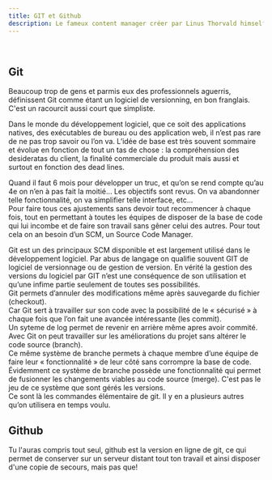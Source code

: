 ```yaml
---
title: GIT et Github
description: Le fameux content manager créer par Linus Thorvald himself et qui domine le monde.
---
```

<br>

## Git   
   
Beaucoup trop de gens et parmis eux des professionnels aguerris, définissent Git comme étant un logiciel de versionning, en bon franglais. C'est un racourcit aussi court que simpliste.   

Dans le monde du développement logiciel, que ce soit des applications natives, des exécutables de  bureau ou des application web, il n’est pas rare de ne pas trop savoir ou l’on va. L’idée de base est très souvent sommaire et évolue en fonction de tout un tas de chose : la compréhension des desideratas du client, la finalité commerciale du produit mais aussi et surtout en fonction des dead lines.   

Quand il faut 6 mois pour développer un truc, et qu’on se rend compte qu’au 4e on n’en à pas fait la moitié… Les objectifs sont revus. On va abandonner telle fonctionnalité, on va simplifier telle interface, etc...   
Pour faire tous ces ajustements sans devoir tout recommencer à chaque fois, tout en permettant à toutes les équipes de disposer de la base de code qui lui incombe et de faire son travail sans gêner celui des autres. Pour tout cela on an besoin d’un SCM, un Source Code Manager.   
   
Git est un des principaux SCM disponible et est largement utilisé dans le développement logiciel. Par abus de langage on qualifie souvent GIT de logiciel de versionnage ou de gestion de version. En vérité la gestion des versions du logiciel par GIT n’est une  conséquence de son utilisation et qu’une infime partie seulement de toutes ses possibilités.   
Git permets d’annuler des modifications même après sauvegarde du fichier (checkout).   
Car Git sert à travailler sur son code avec la possibilité de le « sécurisé » à chaque fois que l’on fait une avancée intéressante (les commit).   
Un syteme de log permet de revenir en arrière même apres avoir commité.   
Avec Git on peut travailler sur les améliorations du projet sans altérer le code source (branch).   
Ce même système de branche permets à chaque membre d’une équipe de faire leur « fonctionnalité » de leur côté sans corrompre la base de code.   
Évidemment ce système de branche possède une fonctionnalité qui permet de fusionner les changements viables au code source (merge). C'est pas le jeu de ce système  que sont gérés les versions.   
Ce sont là les commandes élémentaire de git. Il y en a plusieurs autres qu’on utilisera en temps voulu.
   

## Github   
   
Tu l'auras compris tout seul, github est la version en ligne de git, ce qui permet de conserver sur un serveur distant tout ton travail et ainsi disposer d'une copie de secours, mais pas que!

<br>
<br>
<br>
<Nav-blog />
<br>
<br>